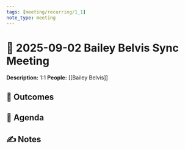 ```yaml
---
tags: [meeting/recurring/1_1]
note_type: meeting
---
```

# 📆 2025-09-02 Bailey Belvis Sync Meeting

**Description:** 1:1
**People:** [[Bailey Belvis]]

## 🔮 Outcomes

## 📢 Agenda

## ✍ Notes
